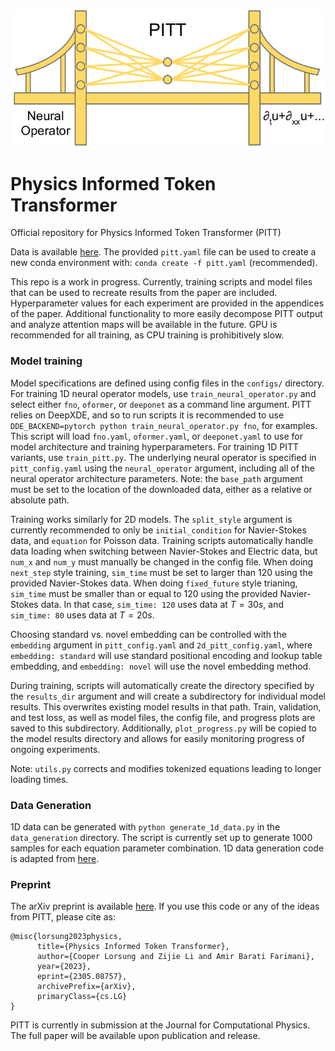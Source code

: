 ![](./figs/pitt_logo.png)

# Physics Informed Token Transformer
Official repository for Physics Informed Token Transformer (PITT)

Data is available [here](https://drive.google.com/drive/folders/1IBVMqBPg3AEjVnXoBM7y0n3NDylGMmY2?usp=sharing).
The provided `pitt.yaml` file can be used to create a new conda environment with: `conda create -f pitt.yaml` (recommended).

This repo is a work in progress.
Currently, training scripts and model files that can be used to recreate results from the paper are included.
Hyperparameter values for each experiment are provided in the appendices of the paper.
Additional functionality to more easily decompose PITT output and analyze attention maps will be available in the future.
GPU is recommended for all training, as CPU training is prohibitively slow.

### Model training
Model specifications are defined using config files in the `configs/` directory.
For training 1D neural operator models, use `train_neural_operator.py` and select either `fno`, `oformer`, or `deeponet` as a command line argument. 
PITT relies on DeepXDE, and so to run scripts it is recommended to use `DDE_BACKEND=pytorch python train_neural_operator.py fno`, for examples.
This script will load `fno.yaml`, `oformer.yaml`, or `deeponet.yaml` to use for model architecture and training hyperparameters.
For training 1D PITT variants, use `train_pitt.py`.
The underlying neural operator is specified in `pitt_config.yaml` using the `neural_operator` argument, including all of the neural operator architecture parameters.
Note: the `base_path` argument must be set to the location of the downloaded data, either as a relative or absolute path.

Training works similarly for 2D models.
The `split_style` argument is currently recommended to only be `initial_condition` for Navier-Stokes data, and `equation` for Poisson data.
Training scripts automatically handle data loading when switching between Navier-Stokes and Electric data, but `num_x` and `num_y` must manually be changed in the config file.
When doing `next_step` style training, `sim_time` must be set to larger than 120 using the provided Navier-Stokes data.
When doing `fixed_future` style trianing, `sim_time` must be smaller than or equal to 120 using the provided Navier-Stokes data.
In that case, `sim_time: 120` uses data at $T=30s$, and `sim_time: 80` uses data at $T=20s$.

Choosing standard vs. novel embedding can be controlled with the `embedding` argument in `pitt_config.yaml` and `2d_pitt_config.yaml`, where `embedding: standard` will use standard positional encoding and lookup table embedding, and `embedding: novel` will use the novel embedding method.


During training, scripts will automatically create the directory specified by the `results_dir` argument and will create a subdirectory for individual model results.
This overwrites existing model results in that path.
Train, validation, and test loss, as well as model files, the config file, and progress plots are saved to this subdirectory.
Additionally, `plot_progress.py` will be copied to the model results directory and allows for easily monitoring progress of ongoing experiments.

Note: `utils.py` corrects and modifies tokenized equations leading to longer loading times.

### Data Generation
1D data can be generated with `python generate_1d_data.py` in the `data_generation` directory.
The script is currently set up to generate 1000 samples for each equation parameter combination.
1D data generation code is adapted from [here](https://github.com/brandstetter-johannes/MP-Neural-PDE-Solvers).

### Preprint
The arXiv preprint is available [here](https://arxiv.org/abs/2305.08757).
If you use this code or any of the ideas from PITT, please cite as:
```
@misc{lorsung2023physics,
      title={Physics Informed Token Transformer}, 
      author={Cooper Lorsung and Zijie Li and Amir Barati Farimani},
      year={2023},
      eprint={2305.08757},
      archivePrefix={arXiv},
      primaryClass={cs.LG}
}
```
PITT is currently in submission at the Journal for Computational Physics.
The full paper will be available upon publication and release.

